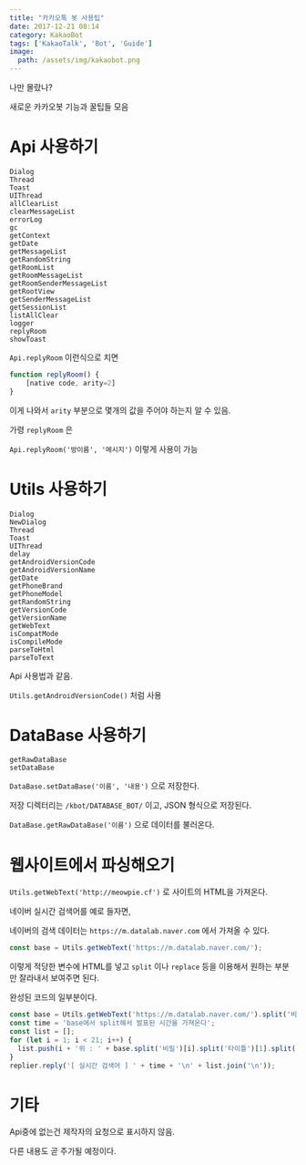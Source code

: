 ```yaml
---
title: "카카오톡 봇 사용팁"
date: 2017-12-21 08:14
category: KakaoBot
tags: ['KakaoTalk', 'Bot', 'Guide']
image:
  path: /assets/img/kakaobot.png
---
```


나만 몰랐나?

새로운 카카오봇 기능과 꿀팁들 모음

# Api 사용하기

```text
Dialog
Thread
Toast
UIThread
allClearList
clearMessageList
errorLog
gc
getContext
getDate
getMessageList
getRandomString
getRoomList
getRoomMessageList
getRoomSenderMessageList
getRootView
getSenderMessageList
getSessionList
listAllClear
logger
replyRoom
showToast
```

`Api.replyRoom` 이런식으로 치면

```javascript
function replyRoom() {
	[native code, arity=2]
}
```

이게 나와서 `arity` 부분으로 몇개의 값을 주어야 하는지 알 수 있음.

가령 `replyRoom` 은

`Api.replyRoom('방이름', '메시지')` 이렇게 사용이 가능

# Utils 사용하기

```text
Dialog
NewDialog
Thread
Toast
UIThread
delay
getAndroidVersionCode
getAndroidVersionName
getDate
getPhoneBrand
getPhoneModel
getRandomString
getVersionCode
getVersionName
getWebText
isCompatMode
isCompileMode
parseToHtml
parseToText
```

Api 사용법과 같음.

`Utils.getAndroidVersionCode()` 처럼 사용

# DataBase 사용하기

```text
getRawDataBase
setDataBase
```

`DataBase.setDataBase('이름', '내용')` 으로 저장한다.

저장 디렉터리는 `/kbot/DATABASE_BOT/` 이고, JSON 형식으로 저장된다.

`DataBase.getRawDataBase('이름')` 으로 데이터를 불러온다.

# 웹사이트에서 파싱해오기

`Utils.getWebText('http://meowpie.cf')` 로 사이트의 HTML을 가져온다.

네이버 실시간 검색어를 예로 들자면,

네이버의 검색 데이터는 `https://m.datalab.naver.com` 에서 가져올 수 있다.

```javascript
const base = Utils.getWebText('https://m.datalab.naver.com/');
```

이렇게 적당한 변수에 HTML를 넣고 `split` 이나 `replace` 등을 이용해서 원하는 부분만 잘라내서 보여주면 된다.

완성된 코드의 일부분이다.

```javascript
const base = Utils.getWebText('https://m.datalab.naver.com/').split('비밀')[1];
const time = 'base에서 split해서 발표된 시간을 가져온다';
const list = [];
for (let i = 1; i < 21; i++) {
  list.push(i + '위 : ' + base.split('비밀')[i].split('타이틀')[1].split('끝')[0]);
}
replier.reply('[ 실시간 검색어 ] ' + time + '\n' + list.join('\n'));
```

# 기타

Api중에 없는건 제작자의 요청으로 표시하지 않음.

다른 내용도 곧 주가될 예정이다.
